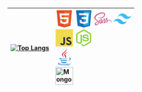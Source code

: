 <div align="left">

| [![Top Langs](https://readme-stats-forked-v2.vercel.app/api/top-langs/?username=lcslago&layout=compact&theme=transparent&exclude_repo=readme-stats-forked,vim-config)](https://github.com/lcslago/readme-stats-forked) | <div align="left"><img src="https://raw.githubusercontent.com/devicons/devicon/1119b9f84c0290e0f0b38982099a2bd027a48bf1/icons/html5/html5-original.svg" width="40" height="40" title="HTML5"> <img src="https://raw.githubusercontent.com/devicons/devicon/1119b9f84c0290e0f0b38982099a2bd027a48bf1/icons/css3/css3-original.svg" width="40" height="40" title="CSS3"> <img src="https://raw.githubusercontent.com/devicons/devicon/1119b9f84c0290e0f0b38982099a2bd027a48bf1/icons/sass/sass-original.svg" width="40" height="40" title="Sass"> <img src="https://raw.githubusercontent.com/devicons/devicon/master/icons/tailwindcss/tailwindcss-plain.svg" width="40" height="40" title="TailwindCSS"></div><div align="left"><img src="https://raw.githubusercontent.com/devicons/devicon/1119b9f84c0290e0f0b38982099a2bd027a48bf1/icons/javascript/javascript-original.svg" width="40" height="40" title="Javascript"> <img src="https://raw.githubusercontent.com/devicons/devicon/1119b9f84c0290e0f0b38982099a2bd027a48bf1/icons/nodejs/nodejs-original.svg" width="40" height="40" title="Node.js"> </div> <div align="left"><img src="https://raw.githubusercontent.com/devicons/devicon/1119b9f84c0290e0f0b38982099a2bd027a48bf1/icons/java/java-original.svg" width="40" height="40" title="Java"></div>  <div align="left"><img src="https://raw.githubusercontent.com/lcslago/devicon/master/icons/mongodb/mongodb-original.svg" width="40" height="40" title="MongoDB"></div>|
|------------------------------------------------------------------------------------------------------------------------------------------------------------------------------------------------------------------------|--------------------------------------------------------------------------------------------------------------------------------------------------------------------------------------------------------------------------------------------------------------------------------------------------------------------------------------------------------------------------------------------------------------------------------------------------------------------------------------------------------------------------------------------------------------------------------------------------------------------------------------------------------------------------------------------------------------------------------------------------------------------------------------------------------------------------------------------------------------------------------------------------------------------------------------------------------------------------------------------------------------------------------------------------------------------------------------------------------------------------------------------------------------------------------------------------------|

</div>

<!--
**lcslago/lcslago** is a ✨ _special_ ✨ repository because its `README.md` (this file) appears on your GitHub profile.

Here are some ideas to get you started:

- 🔭 I’m currently working on ...
- 🌱 I’m currently learning ...
- 👯 I’m looking to collaborate on ...
- 🤔 I’m looking for help with ...
- 💬 Ask me about ...
- 📫 How to reach me: ...
- 😄 Pronouns: ...
- ⚡ Fun fact: ...
-->
